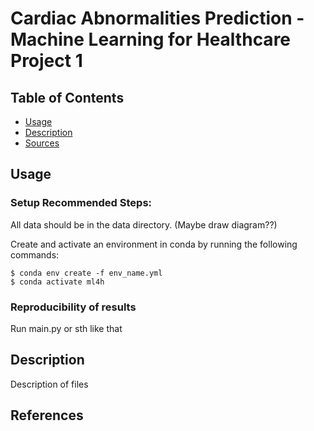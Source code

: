# Cardiac Abnormalities Prediction - Machine Learning for Healthcare Project 1

## Table of Contents

- [Usage](#usage)
- [Description](#description)
- [Sources](#sources)

## Usage

### Setup Recommended Steps:

All data should be in the data directory. (Maybe draw diagram??)

Create and activate an environment in conda by running the following commands:
```
$ conda env create -f env_name.yml
$ conda activate ml4h
```

### Reproducibility of results
Run main.py or sth like that

## Description
Description of files

## References
